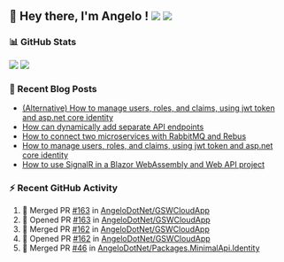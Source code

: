 ## 👋 Hey there, I'm Angelo ! ![](https://img.shields.io/badge/Intel-Core_i5_12th-0071C5?style=for-the-badge&logo=intel&logoColor=white) <a href="https://www.buymeacoffee.com/angelodotnet" target="_blank"><img src="https://img.shields.io/badge/Buy%20Me%20A%20Coffee-FFDD00.svg?style=for-the-badge&logo=Buy-Me-A-Coffee&logoColor=black"></a>

### 📊 GitHub Stats
![](https://github-readme-stats.vercel.app/api?username=angelodotnet&theme=dracula&show_icons=true&hide_border=true&count_private=true)
![](https://github-readme-streak-stats.herokuapp.com/?user=angelodotnet&theme=dracula&hide_border=true)

<!--
![](http://github-profile-summary-cards.vercel.app/api/cards/profile-details?username=angelodotnet&theme=darcula)
![](http://github-profile-summary-cards.vercel.app/api/cards/repos-per-language?username=angelodotnet&theme=dracula)
![](http://github-profile-summary-cards.vercel.app/api/cards/most-commit-language?username=angelodotnet&theme=dracula)
![](http://github-profile-summary-cards.vercel.app/api/cards/stats?username=angelodotnet&theme=dracula)
![](http://github-profile-summary-cards.vercel.app/api/cards/productive-time?username=angelodotnet&theme=dracula&utcOffset=8)
-->

### 📝 Recent Blog Posts  
<!-- BLOG-POST-LIST:START -->
- [&lpar;Alternative&rpar; How to manage users, roles, and claims, using jwt token and asp.net core identity](https://dev.to/angelodotnet/alternative-how-to-manage-users-roles-and-claims-using-jwt-token-and-aspnet-core-identity-c0i)
- [How can dynamically add separate API endpoints](https://dev.to/angelodotnet/how-can-dynamically-add-separate-api-endpoints-4h56)
- [How to connect two microservices with RabbitMQ and Rebus](https://dev.to/angelodotnet/how-to-connect-two-microservices-with-rabbitmq-and-rebus-278)
- [How to manage users, roles, and claims, using jwt token and asp.net core identity](https://dev.to/angelodotnet/how-to-manage-roles-permissions-and-more-using-jwt-token-and-aspnet-core-identity-11k0)
- [How to use SignalR in a Blazor WebAssembly and Web API project](https://dev.to/angelodotnet/how-to-use-signalr-in-a-blazor-webassembly-and-web-api-project-27cp)
<!-- BLOG-POST-LIST:END -->

### ⚡ Recent GitHub Activity

<!--START_SECTION:activity-->
1. 🎉 Merged PR [#163](https://github.com/AngeloDotNet/GSWCloudApp/pull/163) in [AngeloDotNet/GSWCloudApp](https://github.com/AngeloDotNet/GSWCloudApp)
2. 💪 Opened PR [#163](https://github.com/AngeloDotNet/GSWCloudApp/pull/163) in [AngeloDotNet/GSWCloudApp](https://github.com/AngeloDotNet/GSWCloudApp)
3. 🎉 Merged PR [#162](https://github.com/AngeloDotNet/GSWCloudApp/pull/162) in [AngeloDotNet/GSWCloudApp](https://github.com/AngeloDotNet/GSWCloudApp)
4. 💪 Opened PR [#162](https://github.com/AngeloDotNet/GSWCloudApp/pull/162) in [AngeloDotNet/GSWCloudApp](https://github.com/AngeloDotNet/GSWCloudApp)
5. 🎉 Merged PR [#46](https://github.com/AngeloDotNet/Packages.MinimalApi.Identity/pull/46) in [AngeloDotNet/Packages.MinimalApi.Identity](https://github.com/AngeloDotNet/Packages.MinimalApi.Identity)
<!--END_SECTION:activity-->
